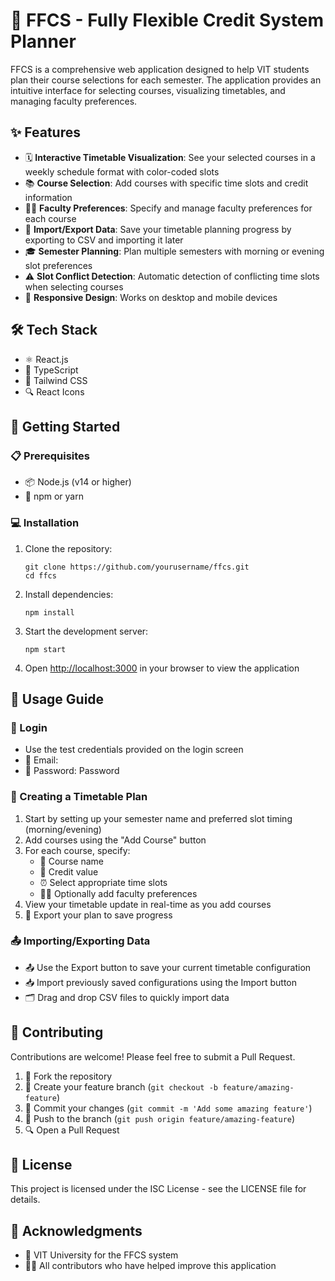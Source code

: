 # 📝 FFCS - Fully Flexible Credit System Planner

FFCS is a comprehensive web application designed to help VIT students plan their course selections for each semester. The application provides an intuitive interface for selecting courses, visualizing timetables, and managing faculty preferences.

## ✨ Features

- 🗓️ **Interactive Timetable Visualization**: See your selected courses in a weekly schedule format with color-coded slots
- 📚 **Course Selection**: Add courses with specific time slots and credit information
- 👨‍🏫 **Faculty Preferences**: Specify and manage faculty preferences for each course
- 💾 **Import/Export Data**: Save your timetable planning progress by exporting to CSV and importing it later
- 🎓 **Semester Planning**: Plan multiple semesters with morning or evening slot preferences
- ⚠️ **Slot Conflict Detection**: Automatic detection of conflicting time slots when selecting courses
- 📱 **Responsive Design**: Works on desktop and mobile devices

## 🛠️ Tech Stack

- ⚛️ React.js
- 📘 TypeScript
- 🎨 Tailwind CSS
- 🔍 React Icons

## 🚀 Getting Started

### 📋 Prerequisites

- 📦 Node.js (v14 or higher)
- 🧶 npm or yarn

### 💻 Installation

1. Clone the repository:
   ```
   git clone https://github.com/yourusername/ffcs.git
   cd ffcs
   ```

2. Install dependencies:
   ```
   npm install
   ```

3. Start the development server:
   ```
   npm start
   ```

4. Open [http://localhost:3000](http://localhost:3000) in your browser to view the application

## 📖 Usage Guide

### 🔐 Login

- Use the test credentials provided on the login screen
- 📧 Email:
- 🔑 Password: Password

### 📅 Creating a Timetable Plan

1. Start by setting up your semester name and preferred slot timing (morning/evening)
2. Add courses using the "Add Course" button
3. For each course, specify:
   - 📕 Course name
   - 🔢 Credit value
   - ⏰ Select appropriate time slots
   - 👨‍🏫 Optionally add faculty preferences
4. View your timetable update in real-time as you add courses
5. 💾 Export your plan to save progress

### 📤 Importing/Exporting Data

- 📤 Use the Export button to save your current timetable configuration
- 📥 Import previously saved configurations using the Import button
- 🗂️ Drag and drop CSV files to quickly import data

## 👥 Contributing

Contributions are welcome! Please feel free to submit a Pull Request.

1. 🍴 Fork the repository
2. 🌿 Create your feature branch (`git checkout -b feature/amazing-feature`)
3. 💾 Commit your changes (`git commit -m 'Add some amazing feature'`)
4. 🚀 Push to the branch (`git push origin feature/amazing-feature`)
5. 🔍 Open a Pull Request

## 📄 License

This project is licensed under the ISC License - see the LICENSE file for details.

## 🙏 Acknowledgments

- 🏫 VIT University for the FFCS system
- 👨‍💻 All contributors who have helped improve this application 
